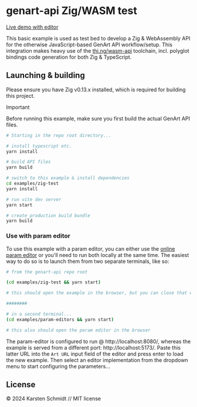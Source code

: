 # genart-api Zig/WASM test

[Live demo with editor](https://demo.thi.ng/genart-api/param-editors/?url=https://demo.thi.ng/genart-api/zig-test/)

This basic example is used as test bed to develop a Zig & WebAssembly API for
the otherwise JavaScript-based GenArt API workflow/setup. This integration makes
heavy use of the [thi.ng/wasm-api](https://thi.ng/wasm-api) toolchain, incl.
polyglot bindings code generation for both Zig & TypeScript.

## Launching & building

Please ensure you have Zig v0.13.x installed, which is required for building
this project.

> [!IMPORTANT]
> Before running this example, make sure you first build the actual GenArt API
> files.

```bash
# Starting in the repo root directory...

# install typescript etc.
yarn install

# build API files
yarn build

# switch to this example & install dependencies
cd examples/zig-test
yarn install

# run vite dev server
yarn start

# create production build bundle
yarn build
```

### Use with param editor

To use this example with a param editor, you can either use the [online param
editor](https://demo.thi.ng/genart-api/param-editors/) or you'll need to run
both locally at the same time. The easiest way to do so is to launch them from
two separate terminals, like so:

```bash
# from the genart-api repo root

(cd examples/zig-test && yarn start)

# this should open the example in the browser, but you can close that window again...

########

# in a second terminal...
(cd examples/param-editors && yarn start)

# this also should open the param editor in the browser
```

The param-editor is configured to run @ http://localhost:8080/, whereas the
example is served from a different port: http://localhost:5173/. Paste this
latter URL into the `Art URL` input field of the editor and press enter to load
the new example. Then select an editor implementation from the dropdown menu to
start configuring the parameters...

## License

&copy; 2024 Karsten Schmidt // MIT license
